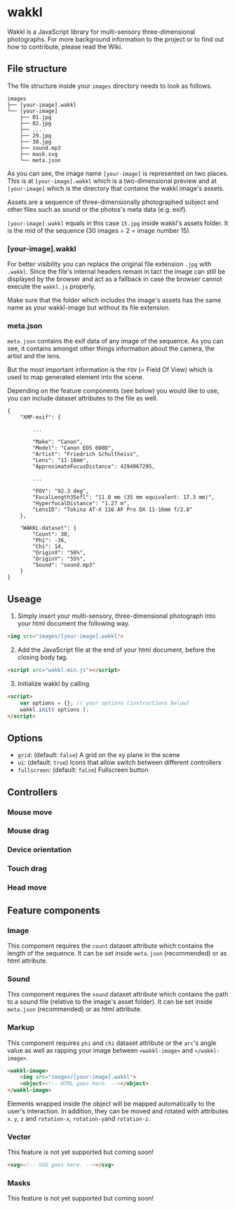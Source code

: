 # wakkl
Wakkl is a JavaScript library for multi-sensory three-dimensional photographs. For more background information to the project or to find out how to contribute, please read the Wiki.

## File structure
The file structure inside your `images` directory needs to look as follows.
```
images
├── [your-image].wakkl
└── [your-image]
    ├── 01.jpg
    ├── 02.jpg
    ├── ...
    ├── 29.jpg
    ├── 30.jpg
    ├── sound.mp3
    ├── mask.svg
    └── meta.json
```

As you can see, the image name `[your-image]` is represented on two places. This is at `[your-image].wakkl` which is a two-dimensional preview and at `[your-image]` which is the directory that contains the wakkl image's assets. 
 
Assets are a sequence of three-dimensionally photographed subject and other files such as sound or the photos's meta data (e.g. exif).

`[your-image].wakkl` equals in this case `15.jpg` inside wakkl's assets folder. It is the mid of the sequence (30 images ÷ 2 = image number 15).

### [your-image].wakkl
For better visibility you can replace the original file extension `.jpg` with `.wakkl`. Since the file's internal headers remain in tact the image can still be displayed by the browser and act as a fallback in case the browser cannot execute the `wakkl.js` properly.
 
Make sure that the folder which includes the image's assets has the same name as your wakkl-image but without its file extension.

### meta.json
`meta.json` contains the exif data of any image of the sequence. As you can see, it contains amongst other things information about the camera, the artist and the lens. 
 
But the most important information is the `FOV` (= Field Of View) which is used to map generated element into the scene.
 
Depending on the feature components (see below) you would like to use, you can include dataset attributes to the file as well.
```
{
    "XMP-exif": {

        ...

        "Make": "Canon",
        "Model": "Canon EOS 600D",
        "Artist": "Friedrich Schultheiss",
        "Lens": "11-16mm",
        "ApproximateFocusDistance": 4294967295,
        
        ...

        "FOV": "92.3 deg",
        "FocalLength35efl": "11.0 mm (35 mm equivalent: 17.3 mm)",
        "HyperfocalDistance": "1.27 m",
        "LensID": "Tokina AT-X 116 AF Pro DX 11-16mm f/2.8"
    },

    "WAKKL-dataset": {
        "Count": 30,
        "Phi": -36,
        "Chi": 14,
        "OriginX": "50%",
        "OriginY": "55%",
        "Sound": "sound.mp3"
    }
}
```




## Useage
1. Simply insert your multi-sensory, three-dimensional photograph into your html document the following way.
```html
<img src="images/[your-image].wakkl">
``` 
2. Add the JavaScript file at the end of your html document, before the closing body tag.
```html
<script src="wakkl.min.js"></script>
```
3. Initialize wakkl by calling
```html
<script>
    var options = {}; // your options (instructions below)
    wakkl.init( options );
</script>
```


## Options

- `grid`: (default: `false`) A grid on the xy plane in the scene
- `ui`: (default: `true`) Icons that allow switch between different controllers
- `fullscreen`: (default: `false`) Fullscreen button


## Controllers

### Mouse move

### Mouse drag

### Device orientation

### Touch drag

### Head move



## Feature components

### Image
This component requires the `count` dataset attribute which contains the length of the sequence. It can be set inside `meta.json` (recommended) or as html attribute.

### Sound
This component requires the `sound` dataset attribute which contains the path to a sound file (relative to the image's asset folder). It can be set inside `meta.json` (recommended) or as html attribute.

### Markup
This component requires `phi` and `chi` dataset attribute or the `arc`'s angle value as well as rapping your image between `<wakkl-image>` and `</wakkl-image>`.
```html
<wakkl-image>
    <img src="images/[your-image].wakkl">
    <object><!-- HTML goes here. --></object>
</wakkl-image>
```
Elements wrapped inside the object will be mapped automatically  to the user's interaction. In addition, they can be moved and rotated with attributes `x`. `y`, `z` and `rotation-x`, `rotation-y`and `rotation-z`.

### Vector
This feature is not yet supported but coming soon!
```html
<svg><!-- SVG goes here. --></svg>
```

### Masks
This feature is not yet supported but coming soon!